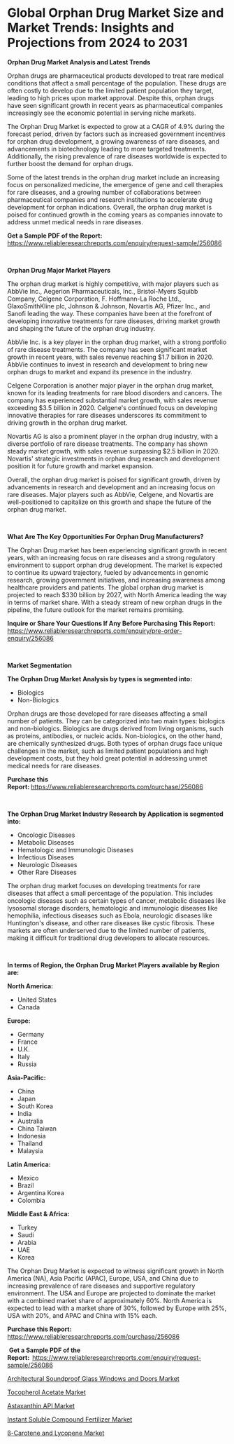 <p><h1>Global Orphan Drug Market Size and Market Trends: Insights and Projections from 2024 to 2031</h1></p><p><strong>Orphan Drug Market Analysis and Latest Trends</strong></p>
<p><p>Orphan drugs are pharmaceutical products developed to treat rare medical conditions that affect a small percentage of the population. These drugs are often costly to develop due to the limited patient population they target, leading to high prices upon market approval. Despite this, orphan drugs have seen significant growth in recent years as pharmaceutical companies increasingly see the economic potential in serving niche markets.</p><p>The Orphan Drug Market is expected to grow at a CAGR of 4.9% during the forecast period, driven by factors such as increased government incentives for orphan drug development, a growing awareness of rare diseases, and advancements in biotechnology leading to more targeted treatments. Additionally, the rising prevalence of rare diseases worldwide is expected to further boost the demand for orphan drugs.</p><p>Some of the latest trends in the orphan drug market include an increasing focus on personalized medicine, the emergence of gene and cell therapies for rare diseases, and a growing number of collaborations between pharmaceutical companies and research institutions to accelerate drug development for orphan indications. Overall, the orphan drug market is poised for continued growth in the coming years as companies innovate to address unmet medical needs in rare diseases.</p></p>
<p><strong>Get a Sample PDF of the Report:&nbsp;</strong> <a href="https://www.reliableresearchreports.com/enquiry/request-sample/256086">https://www.reliableresearchreports.com/enquiry/request-sample/256086</a></p>
<p>&nbsp;</p>
<p><strong>Orphan Drug Major Market Players</strong></p>
<p><p>The orphan drug market is highly competitive, with major players such as AbbVie Inc., Aegerion Pharmaceuticals, Inc., Bristol-Myers Squibb Company, Celgene Corporation, F. Hoffmann-La Roche Ltd., GlaxoSmithKline plc, Johnson & Johnson, Novartis AG, Pfizer Inc., and Sanofi leading the way. These companies have been at the forefront of developing innovative treatments for rare diseases, driving market growth and shaping the future of the orphan drug industry.</p><p>AbbVie Inc. is a key player in the orphan drug market, with a strong portfolio of rare disease treatments. The company has seen significant market growth in recent years, with sales revenue reaching $1.7 billion in 2020. AbbVie continues to invest in research and development to bring new orphan drugs to market and expand its presence in the industry.</p><p>Celgene Corporation is another major player in the orphan drug market, known for its leading treatments for rare blood disorders and cancers. The company has experienced substantial market growth, with sales revenue exceeding $3.5 billion in 2020. Celgene's continued focus on developing innovative therapies for rare diseases underscores its commitment to driving growth in the orphan drug market.</p><p>Novartis AG is also a prominent player in the orphan drug industry, with a diverse portfolio of rare disease treatments. The company has shown steady market growth, with sales revenue surpassing $2.5 billion in 2020. Novartis' strategic investments in orphan drug research and development position it for future growth and market expansion.</p><p>Overall, the orphan drug market is poised for significant growth, driven by advancements in research and development and an increasing focus on rare diseases. Major players such as AbbVie, Celgene, and Novartis are well-positioned to capitalize on this growth and shape the future of the orphan drug market.</p></p>
<p>&nbsp;</p>
<p><strong>What Are The Key Opportunities For Orphan Drug Manufacturers?</strong></p>
<p><p>The Orphan Drug market has been experiencing significant growth in recent years, with an increasing focus on rare diseases and a strong regulatory environment to support orphan drug development. The market is expected to continue its upward trajectory, fueled by advancements in genomic research, growing government initiatives, and increasing awareness among healthcare providers and patients. The global orphan drug market is projected to reach $330 billion by 2027, with North America leading the way in terms of market share. With a steady stream of new orphan drugs in the pipeline, the future outlook for the market remains promising.</p></p>
<p><strong>Inquire or Share Your Questions If Any Before Purchasing This Report:</strong> <a href="https://www.reliableresearchreports.com/enquiry/pre-order-enquiry/256086">https://www.reliableresearchreports.com/enquiry/pre-order-enquiry/256086</a></p>
<p>&nbsp;</p>
<p><strong>Market Segmentation</strong></p>
<p><strong>The Orphan Drug Market Analysis by types is segmented into:</strong></p>
<p><ul><li>Biologics</li><li>Non-Biologics</li></ul></p>
<p><p>Orphan drugs are those developed for rare diseases affecting a small number of patients. They can be categorized into two main types: biologics and non-biologics. Biologics are drugs derived from living organisms, such as proteins, antibodies, or nucleic acids. Non-biologics, on the other hand, are chemically synthesized drugs. Both types of orphan drugs face unique challenges in the market, such as limited patient populations and high development costs, but they hold great potential in addressing unmet medical needs for rare diseases.</p></p>
<p><strong>Purchase this Report:&nbsp;</strong><a href="https://www.reliableresearchreports.com/purchase/256086">https://www.reliableresearchreports.com/purchase/256086</a></p>
<p>&nbsp;</p>
<p><strong>The Orphan Drug Market Industry Research by Application is segmented into:</strong></p>
<p><ul><li>Oncologic Diseases</li><li>Metabolic Diseases</li><li>Hematologic and Immunologic Diseases</li><li>Infectious Diseases</li><li>Neurologic Diseases</li><li>Other Rare Diseases</li></ul></p>
<p><p>The orphan drug market focuses on developing treatments for rare diseases that affect a small percentage of the population. This includes oncologic diseases such as certain types of cancer, metabolic diseases like lysosomal storage disorders, hematologic and immunologic diseases like hemophilia, infectious diseases such as Ebola, neurologic diseases like Huntington's disease, and other rare diseases like cystic fibrosis. These markets are often underserved due to the limited number of patients, making it difficult for traditional drug developers to allocate resources.</p></p>
<p>&nbsp;</p>
<p><strong>In terms of Region, the Orphan Drug Market Players available by Region are:</strong></p>
<p>
    <p> <strong> North America: </strong>
        <ul>
            <li>United States</li>
            <li>Canada</li>
        </ul>
        </p> 
    <p> <strong> Europe: </strong>
        <ul>
            <li>Germany</li>
            <li>France</li>
            <li>U.K.</li>
            <li>Italy</li>
            <li>Russia</li>
        </ul>
        </p> 
    <p> <strong> Asia-Pacific: </strong>
        <ul>
            <li>China</li>
            <li>Japan</li>
            <li>South Korea</li>
            <li>India</li>
            <li>Australia</li>
            <li>China Taiwan</li>
            <li>Indonesia</li>
            <li>Thailand</li>
            <li>Malaysia</li>
        </ul>
        </p> 
    <p> <strong> Latin America: </strong>
        <ul>
            <li>Mexico</li>
            <li>Brazil</li>
            <li>Argentina Korea</li>
            <li>Colombia</li>
        </ul>
        </p> 
    <p> <strong> Middle East & Africa: </strong>
        <ul>
            <li>Turkey</li>
            <li>Saudi</li>
            <li>Arabia</li>
            <li>UAE</li>
            <li>Korea</li>
        </ul>
    </p>
    </p>
<p><p>The Orphan Drug Market is expected to witness significant growth in North America (NA), Asia Pacific (APAC), Europe, USA, and China due to increasing prevalence of rare diseases and supportive regulatory environment. The USA and Europe are projected to dominate the market with a combined market share of approximately 60%. North America is expected to lead with a market share of 30%, followed by Europe with 25%, USA with 20%, and APAC and China with 15% each.</p></p>
<p><strong>Purchase this Report: </strong><a href="https://www.reliableresearchreports.com/purchase/256086">https://www.reliableresearchreports.com/purchase/256086</a></p>
<p>&nbsp;<strong>Get a Sample PDF of the Report:&nbsp;&nbsp;</strong><a href="https://www.reliableresearchreports.com/enquiry/request-sample/256086">https://www.reliableresearchreports.com/enquiry/request-sample/256086</a></p>
<p><strong></strong></p>
<p><p><a href="https://view.publitas.com/reportprime-1/architectural-soundproof-glass-windows-and-doors-market-analysis-and-market-size-global-industry-overview-market-segmentation-and-forecast-2024-to-2031/">Architectural Soundproof Glass Windows and Doors Market</a></p><p><a href="https://noble-drawer-34c.notion.site/Tocopherol-Acetate-Market-Research-Report-Provides-Critical-Insights-that-can-help-Shape-Business-De-044b995d25124bcaa48f6b1a7d609bb4">Tocopherol Acetate Market</a></p><p><a href="https://iodized-pantydraco-05c.notion.site/Astaxanthin-API-Market-Research-Report-Forecasted-for-Period-from-2024-2031-by-Market-Type-Marke-447a87b1ac5141748c96575c0a03fab4">Astaxanthin API Market</a></p><p><a href="https://view.publitas.com/reportprime-1/instant-soluble-compound-fertilizer-market-size-market-share-and-global-market-analysis-report-2024-2031/">Instant Soluble Compound Fertilizer Market</a></p><p><a href="https://three-jumbo-f6d.notion.site/Carotene-and-Lycopene-Market-Size-Growth-and-Forecast-from-2024-2031-9b244c0b418d4add8711ef2e9a86401a">β-Carotene and Lycopene Market</a></p></p>